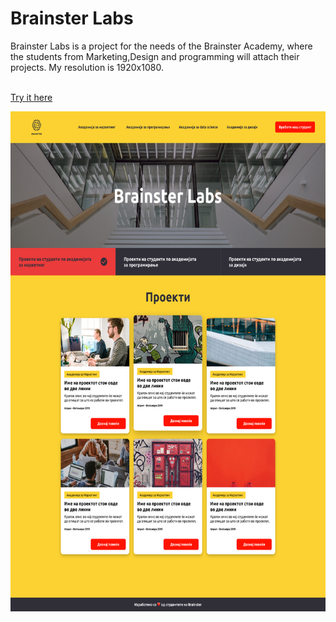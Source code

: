 # Brainster Labs
Brainster Labs is a project for the needs of the Brainster Academy, where the students from Marketing,Design and programming will attach their projects.
My resolution is 1920x1080.

<br> <a href="https://borislavpetrovikj.github.io/Brainster-Labs/">Try it here</a>
<br>

<img src="Images/Filtriran proekt.png" height=800 >


